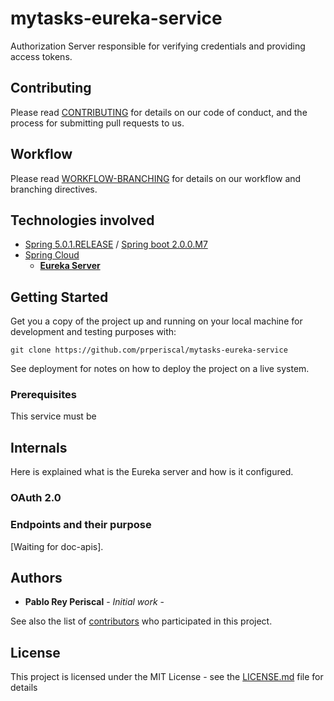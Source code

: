 # mytasks-eureka-service

Authorization Server responsible for verifying credentials and providing access tokens.


## Contributing

Please read [CONTRIBUTING](https://gist.github.com/prperiscal/900729941edc5d5ddaaf9e21e5055a62) for details on our code of conduct, and the process for submitting pull requests to us.

## Workflow

Please read [WORKFLOW-BRANCHING](https://gist.github.com/prperiscal/ce8b8b5a9e0f79378475243e2d227011) for details on our workflow and branching directives. 

## Technologies involved

* [Spring 5.0.1.RELEASE](https://spring.io/) / [Spring boot 2.0.0.M7](https://projects.spring.io/spring-boot/)
* [Spring Cloud](https://cloud.spring.io/spring-cloud-netflix/)
  * [__Eureka Server__](https://github.com/Netflix/eureka/blob/master/README.md)

## Getting Started

Get you a copy of the project up and running on your local machine for development and testing purposes with:
```
git clone https://github.com/prperiscal/mytasks-eureka-service
```
See deployment for notes on how to deploy the project on a live system.

### Prerequisites

This service must be 

## Internals

Here is explained what is the Eureka server and how is it configured.

### OAuth 2.0


### Endpoints and their purpose

[Waiting for doc-apis].

## Authors

* **Pablo Rey Periscal** - *Initial work* -

See also the list of [contributors]() who participated in this project.

## License

This project is licensed under the MIT License - see the [LICENSE.md](LICENSE.md) file for details
